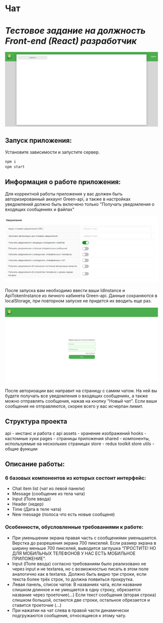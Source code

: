 # Чат

# _Тестовое задание на должность Front-end (React) разработчик_

![demo](https://github.com/Knyazev-yaroslav/green-api/blob/master/screenshots/Chat_demo.png)

## Запуск приложения:

Установите зависимости и запустите сервер.

```sh
npm i
npm start
```

## Информация о работе приложения:

Для корректной работы приложения у вас должен быть авторизированный аккаунт Green-api, а также в настройках уведомлений должно быть включено только "Получать уведомления о входящих сообщениях и файлах"

![correct settings](https://github.com/Knyazev-yaroslav/green-api/blob/master/screenshots/Correct_settings_demo.png)

После запуска вам необходимо ввести ваши IdInstance и ApiTokenInstance из личного кабинета Green-api. Данные сохраняются в localStorage, при повторном запуске не придется их вводить еще раз.

![login demo](https://github.com/Knyazev-yaroslav/green-api/blob/master/screenshots/Login_page.png)

После авторизации вас направит на страницу с самим чатом. На ней вы будете получать все уведомления о входящих сообщениях, а также можно отправлять сообщения, нажав на кнопку "Новый чат". Если ваши сообщения не отправляются, скорее всего у вас исчерпан лимит.

## Структура проекта

api - инстанс и работа с api
assets - хранение изображений
hooks - кастомные хуки
pages - страницы приложения
shared - компоненты, используемые на нескольких страницах
store - redux toolkit store
utils - общие функции

## Описание работы:

### 6 базовых компонентов из которых состоит интерфейc:

- Chat item list (чат из левой панели)
- Message (сообщение из тела чата)
- Input (Поле ввода)
- Header (хедер)
- Time (Дата в теле чата)
- New message (полоса что есть новые сообщеня)

### Особенности, обусловленные требованиями к работе:

- При уменьшении экрана правая часть с сообщениями уменьшается. Верстка до разрешения экрана 700 пикселей. Если размер экрана в ширину меньше 700 пикселей, выводится заглушка “ПРОСТИТЕ! НО ДЛЯ МОБИЛЬНЫХ ТЕЛЕФОНОВ У НАС ЕСТЬ МОБИЛЬНОЕ ПРИЛОЖЕНИЕ”.
- Input (Поле ввода) согласно требованиям было реализовано не через input и не textarea, но с возможностью писать в этом поле аналогично как в textarea. Должно быть видно три строки, если текста более трёх строк, то должна появиться прокрутка.
- Левая панель, список чатов: В названиях чата, если название слишком длинное и не умещается в одну строку, обрезается название через троеточие(…)
  Если текст сообщения (вторая строка) слишком большой, остаются две строки, остальное обрезается и ставится троеточие (…)
- При нажатии на чат слева в правой части динамически подгружаются сообщения, относящиеся к этому чату.
